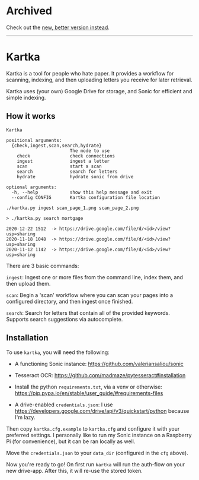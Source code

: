# Archived

Check out the [new, better version instead](https://github.com/tetigi/kartka_rs/tree/develop).

---

# Kartka #

Kartka is a tool for people who hate paper. It provides a workflow for scanning, indexing, and then uploading letters
you receive for later retrieval.

Kartka uses (your own) Google Drive for storage, and Sonic for efficient and simple indexing.

## How it works ##

```buildoutcfg
Kartka

positional arguments:
  {check,ingest,scan,search,hydrate}
                        The mode to use
    check               check connections
    ingest              ingest a letter
    scan                start a scan 
    search              search for letters
    hydrate             hydrate sonic from drive

optional arguments:
  -h, --help            show this help message and exit
  --config CONFIG       Kartka configuration file location
```

`./kartka.py ingest scan_page_1.png scan_page_2.png`

```text
> ./kartka.py search mortgage

2020-12-22 1512  -> https://drive.google.com/file/d/<id>/view?usp=sharing
2020-11-18 1048  -> https://drive.google.com/file/d/<id>/view?usp=sharing
2020-11-12 1142  -> https://drive.google.com/file/d/<id>/view?usp=sharing
```

There are 3 basic commands:

`ingest`: Ingest one or more files from the command line, index them, and then upload them.

`scan`: Begin a 'scan' workflow where you can scan your pages into a configured directory, and then ingest once finished.

`search`: Search for letters that contain all of the provided keywords. Supports search suggestions via autocomplete.

## Installation ##

To use `kartka`, you will need the following:

- A functioning Sonic instance: https://github.com/valeriansaliou/sonic
- Tesseract OCR: https://github.com/madmaze/pytesseract#installation
- Install the python `requirements.txt`, via a venv or otherwise: 
  https://pip.pypa.io/en/stable/user_guide/#requirements-files
  
- A drive-enabled `credentials.json`: I use https://developers.google.com/drive/api/v3/quickstart/python because I'm lazy.

Then copy `kartka.cfg.example` to `kartka.cfg` and configure it with your preferred settings. I personally like to run
my Sonic instance on a Raspberry Pi (for convenience), but it can be ran locally as well.

Move the `credentials.json` to your `data_dir` (configured in the `cfg` above).

Now you're ready to go! On first run `kartka` will run the auth-flow on your new drive-app. After this, it will re-use
the stored token.

